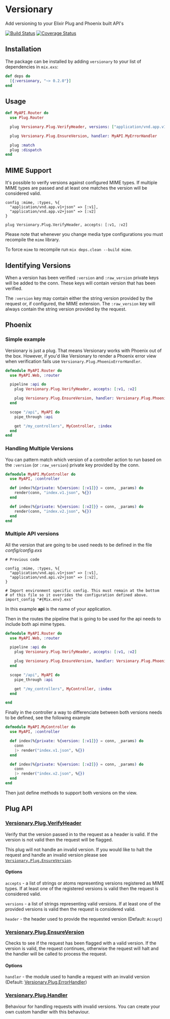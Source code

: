 # Versionary

Add versioning to your Elixir Plug and Phoenix built API's

[![Build Status](https://travis-ci.org/sticksnleaves/versionary.svg?branch=master)](https://travis-ci.org/sticksnleaves/versionary)
[![Coverage Status](https://coveralls.io/repos/github/sticksnleaves/versionary/badge.svg?branch=master)](https://coveralls.io/github/sticksnleaves/versionary?branch=master)

## Installation

The package can be installed by adding `versionary` to your list of dependencies
in `mix.exs`:

```elixir
def deps do
  [{:versionary, "~> 0.2.0"}]
end
```

## Usage

```elixir
def MyAPI.Router do
  use Plug.Router

  plug Versionary.Plug.VerifyHeader, versions: ["application/vnd.app.v1+json"]

  plug Versionary.Plug.EnsureVersion, handler: MyAPI.MyErrorHandler

  plug :match
  plug :dispatch
end
```

## MIME Support

It's possible to verify versions against configured MIME types. If multiple MIME
types are passed and at least one matches the version will be considered valid.

```
config :mime, :types, %{
  "application/vnd.app.v1+json" => [:v1],
  "application/vnd.app.v2+json" => [:v2]
}
```

```
plug Versionary.Plug.VerifyHeader, accepts: [:v1, :v2]
```

Please note that whenever you change media type configurations you must
recompile the `mime` library.

To force `mime` to recompile run `mix deps.clean --build mime`.

## Identifying Versions

When a version has been verified `:version` and `:raw_version` private keys will
be added to the conn. These keys will contain version that has been verified.

The `:version` key may contain either the string version provided by the
request or, if configured, the MIME extension. The `:raw_version` key will
always contain the string version provided by the request.

## Phoenix

### Simple example

Versionary is just a plug. That means Versionary works with Phoenix out of the
box. However, if you'd like Versionary to render a Phoenix error view when
verification fails use `Versionary.Plug.PhoenixErrorHandler`.

```elixir
defmodule MyAPI.Router do
  use MyAPI.Web, :router

  pipeline :api do
    plug Versionary.Plug.VerifyHeader, accepts: [:v1, :v2]

    plug Versionary.Plug.EnsureVersion, handler: Versionary.Plug.PhoenixErrorHandler
  end

  scope "/api", MyAPI do
    pipe_through :api

    get "/my_controllers", MyController, :index
  end
end
```

### Handling Multiple Versions

You can pattern match which version of a controller action to run based on the
`:version` (or `:raw_version`) private key provided by the conn.

```elixir
defmodule MyAPI.MyController do
  use MyAPI, :controller

  def index(%{private: %{version: [:v1]}} = conn, _params) do
    render(conn, "index.v1.json", %{})
  end

  def index(%{private: %{version: [:v2]}} = conn, _params) do
    render(conn, "index.v2.json", %{})
  end
end
```

### Multiple API versions

All the version that are going to be used needs to be defined in the file
*config/config.exs*

```
# Previous code

config :mime, :types, %{
  "application/vnd.api.v1+json" => [:v1],
  "application/vnd.api.v2+json" => [:v2],
}

# Import environment specific config. This must remain at the bottom
# of this file so it overrides the configuration defined above.
import_config "#{Mix.env}.exs"
```

In this example **api** is the name of your application.

Then in the routes the pipeline that is going to be used for the api needs to
include both api mime types.

```elixir
defmodule MyAPI.Router do
  use MyAPI.Web, :router

  pipeline :api do
    plug Versionary.Plug.VerifyHeader, accepts: [:v1, :v2]

    plug Versionary.Plug.EnsureVersion, handler: Versionary.Plug.PhoenixErrorHandler
  end

  scope "/api", MyAPI do
    pipe_through :api

    get "/my_controllers", MyController, :index
  end

end
```

Finally in the controller a way to differenciate between both versions needs to
be defined, see the following example

```elixir
defmodule MyAPI.MyController do
  use MyAPI, :controller

  def index(%{private: %{version: [:v1]}} = conn, _params) do
    conn
    |> render("index.v1.json", %{})
  end

  def index(%{private: %{version: [:v2]}} = conn, _params) do
    conn
    |> render("index.v2.json", %{})
  end
end
```

Then just define methods to support both versions on the view.

## Plug API

### [Versionary.Plug.VerifyHeader](https://hexdocs.pm/versionary/Versionary.Plug.VerifyHeader.html)

Verify that the version passed in to the request as a header is valid. If the
version is not valid then the request will be flagged.

This plug will not handle an invalid version. If you would like to halt the
request and handle an invalid version please see
[`Versionary.Plug.EnsureVersion`](https://hexdocs.pm/versionary/Versionary.Plug.EnsureVersion.html).

#### Options

`accepts` - a list of strings or atoms representing versions registered as
MIME types. If at least one of the registered versions is valid then the
request is considered valid.

`versions` - a list of strings representing valid versions. If at least one of
the provided versions is valid then the request is considered valid.

`header` - the header used to provide the requested version (Default: `Accept`)

### [Versionary.Plug.EnsureVersion](https://hexdocs.pm/versionary/Versionary.Plug.EnsureVersion.html)

Checks to see if the request has been flagged with a valid version. If the
version is valid, the request continues, otherwise the request will halt and the
handler will be called to process the request.

#### Options

`handler` - the module used to handle a request with an invalid version
(Default: [Versionary.Plug.ErrorHandler](https://hexdocs.pm/versionary/Versionary.Plug.ErrorHandler.html))

### [Versionary.Plug.Handler](https://hexdocs.pm/versionary/Versionary.Plug.Handler.html)

Behaviour for handling requests with invalid versions. You can create your own
custom handler with this behaviour.
